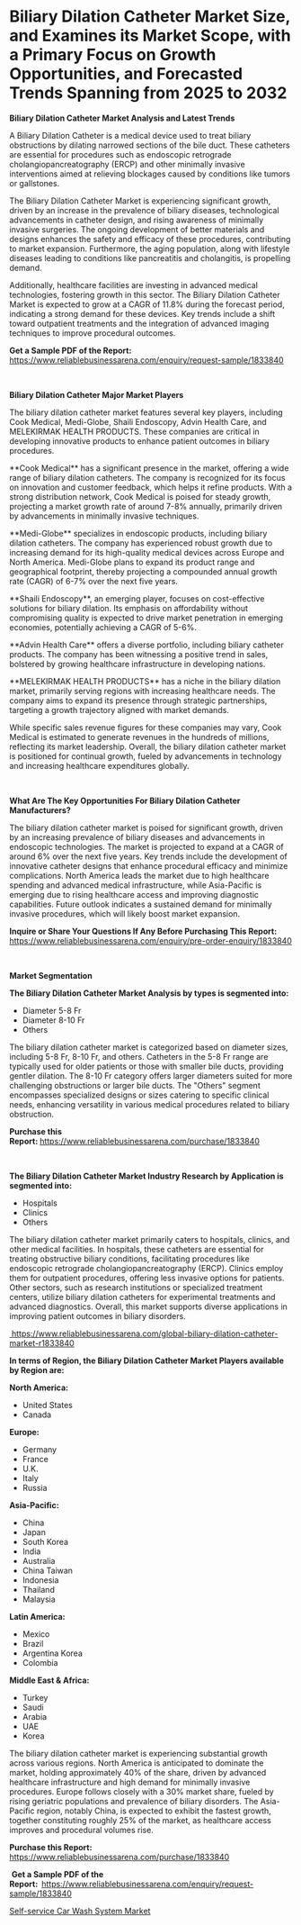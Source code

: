 <p><h1>Biliary Dilation Catheter Market Size, and Examines its Market Scope, with a Primary Focus on Growth Opportunities, and Forecasted Trends Spanning from 2025 to 2032</h1></p><p><strong>Biliary Dilation Catheter Market Analysis and Latest Trends</strong></p>
<p><p>A Biliary Dilation Catheter is a medical device used to treat biliary obstructions by dilating narrowed sections of the bile duct. These catheters are essential for procedures such as endoscopic retrograde cholangiopancreatography (ERCP) and other minimally invasive interventions aimed at relieving blockages caused by conditions like tumors or gallstones.</p><p>The Biliary Dilation Catheter Market is experiencing significant growth, driven by an increase in the prevalence of biliary diseases, technological advancements in catheter design, and rising awareness of minimally invasive surgeries. The ongoing development of better materials and designs enhances the safety and efficacy of these procedures, contributing to market expansion. Furthermore, the aging population, along with lifestyle diseases leading to conditions like pancreatitis and cholangitis, is propelling demand.</p><p>Additionally, healthcare facilities are investing in advanced medical technologies, fostering growth in this sector. The Biliary Dilation Catheter Market is expected to grow at a CAGR of 11.8% during the forecast period, indicating a strong demand for these devices. Key trends include a shift toward outpatient treatments and the integration of advanced imaging techniques to improve procedural outcomes.</p></p>
<p><strong>Get a Sample PDF of the Report:&nbsp;</strong> <a href="https://www.reliablebusinessarena.com/enquiry/request-sample/1833840?utm_campaign=1948&utm_medium=2&utm_source=Github&utm_content=ia&utm_term=26032025&utm_id=biliary-dilation-catheter">https://www.reliablebusinessarena.com/enquiry/request-sample/1833840</a></p>
<p>&nbsp;</p>
<p><strong>Biliary Dilation Catheter Major Market Players</strong></p>
<p><p>The biliary dilation catheter market features several key players, including Cook Medical, Medi-Globe, Shaili Endoscopy, Advin Health Care, and MELEKIRMAK HEALTH PRODUCTS. These companies are critical in developing innovative products to enhance patient outcomes in biliary procedures.</p><p>**Cook Medical** has a significant presence in the market, offering a wide range of biliary dilation catheters. The company is recognized for its focus on innovation and customer feedback, which helps it refine products. With a strong distribution network, Cook Medical is poised for steady growth, projecting a market growth rate of around 7-8% annually, primarily driven by advancements in minimally invasive techniques.</p><p>**Medi-Globe** specializes in endoscopic products, including biliary dilation catheters. The company has experienced robust growth due to increasing demand for its high-quality medical devices across Europe and North America. Medi-Globe plans to expand its product range and geographical footprint, thereby projecting a compounded annual growth rate (CAGR) of 6-7% over the next five years.</p><p>**Shaili Endoscopy**, an emerging player, focuses on cost-effective solutions for biliary dilation. Its emphasis on affordability without compromising quality is expected to drive market penetration in emerging economies, potentially achieving a CAGR of 5-6%.</p><p>**Advin Health Care** offers a diverse portfolio, including biliary catheter products. The company has been witnessing a positive trend in sales, bolstered by growing healthcare infrastructure in developing nations.</p><p>**MELEKIRMAK HEALTH PRODUCTS** has a niche in the biliary dilation market, primarily serving regions with increasing healthcare needs. The company aims to expand its presence through strategic partnerships, targeting a growth trajectory aligned with market demands.</p><p>While specific sales revenue figures for these companies may vary, Cook Medical is estimated to generate revenues in the hundreds of millions, reflecting its market leadership. Overall, the biliary dilation catheter market is positioned for continual growth, fueled by advancements in technology and increasing healthcare expenditures globally.</p></p>
<p>&nbsp;</p>
<p><strong>What Are The Key Opportunities For Biliary Dilation Catheter Manufacturers?</strong></p>
<p><p>The biliary dilation catheter market is poised for significant growth, driven by an increasing prevalence of biliary diseases and advancements in endoscopic technologies. The market is projected to expand at a CAGR of around 6% over the next five years. Key trends include the development of innovative catheter designs that enhance procedural efficacy and minimize complications. North America leads the market due to high healthcare spending and advanced medical infrastructure, while Asia-Pacific is emerging due to rising healthcare access and improving diagnostic capabilities. Future outlook indicates a sustained demand for minimally invasive procedures, which will likely boost market expansion.</p></p>
<p><strong>Inquire or Share Your Questions If Any Before Purchasing This Report:</strong> <a href="https://www.reliablebusinessarena.com/enquiry/pre-order-enquiry/1833840?utm_campaign=1948&utm_medium=2&utm_source=Github&utm_content=ia&utm_term=26032025&utm_id=biliary-dilation-catheter">https://www.reliablebusinessarena.com/enquiry/pre-order-enquiry/1833840</a></p>
<p>&nbsp;</p>
<p><strong>Market Segmentation</strong></p>
<p><strong>The Biliary Dilation Catheter Market Analysis by types is segmented into:</strong></p>
<p><ul><li>Diameter 5-8 Fr</li><li>Diameter 8-10 Fr</li><li>Others</li></ul></p>
<p><p>The biliary dilation catheter market is categorized based on diameter sizes, including 5-8 Fr, 8-10 Fr, and others. Catheters in the 5-8 Fr range are typically used for older patients or those with smaller bile ducts, providing gentler dilation. The 8-10 Fr category offers larger diameters suited for more challenging obstructions or larger bile ducts. The "Others" segment encompasses specialized designs or sizes catering to specific clinical needs, enhancing versatility in various medical procedures related to biliary obstruction.</p></p>
<p><strong>Purchase this Report:&nbsp;</strong><a href="https://www.reliablebusinessarena.com/purchase/1833840?utm_campaign=1948&utm_medium=2&utm_source=Github&utm_content=ia&utm_term=26032025&utm_id=biliary-dilation-catheter">https://www.reliablebusinessarena.com/purchase/1833840</a></p>
<p>&nbsp;</p>
<p><strong>The Biliary Dilation Catheter Market Industry Research by Application is segmented into:</strong></p>
<p><ul><li>Hospitals</li><li>Clinics</li><li>Others</li></ul></p>
<p><p>The biliary dilation catheter market primarily caters to hospitals, clinics, and other medical facilities. In hospitals, these catheters are essential for treating obstructive biliary conditions, facilitating procedures like endoscopic retrograde cholangiopancreatography (ERCP). Clinics employ them for outpatient procedures, offering less invasive options for patients. Other sectors, such as research institutions or specialized treatment centers, utilize biliary dilation catheters for experimental treatments and advanced diagnostics. Overall, this market supports diverse applications in improving patient outcomes in biliary disorders.</p></p>
<p><a href="https://www.reliablebusinessarena.com/global-biliary-dilation-catheter-market-r1833840?utm_campaign=1948&utm_medium=2&utm_source=Github&utm_content=ia&utm_term=26032025&utm_id=biliary-dilation-catheter">&nbsp;https://www.reliablebusinessarena.com/global-biliary-dilation-catheter-market-r1833840</a></p>
<p><strong>In terms of Region, the Biliary Dilation Catheter Market Players available by Region are:</strong></p>
<p>
    <p> <strong> North America: </strong>
        <ul>
            <li>United States</li>
            <li>Canada</li>
        </ul>
        </p> 
    <p> <strong> Europe: </strong>
        <ul>
            <li>Germany</li>
            <li>France</li>
            <li>U.K.</li>
            <li>Italy</li>
            <li>Russia</li>
        </ul>
        </p> 
    <p> <strong> Asia-Pacific: </strong>
        <ul>
            <li>China</li>
            <li>Japan</li>
            <li>South Korea</li>
            <li>India</li>
            <li>Australia</li>
            <li>China Taiwan</li>
            <li>Indonesia</li>
            <li>Thailand</li>
            <li>Malaysia</li>
        </ul>
        </p> 
    <p> <strong> Latin America: </strong>
        <ul>
            <li>Mexico</li>
            <li>Brazil</li>
            <li>Argentina Korea</li>
            <li>Colombia</li>
        </ul>
        </p> 
    <p> <strong> Middle East & Africa: </strong>
        <ul>
            <li>Turkey</li>
            <li>Saudi</li>
            <li>Arabia</li>
            <li>UAE</li>
            <li>Korea</li>
        </ul>
    </p>
    </p>
<p><p>The biliary dilation catheter market is experiencing substantial growth across various regions. North America is anticipated to dominate the market, holding approximately 40% of the share, driven by advanced healthcare infrastructure and high demand for minimally invasive procedures. Europe follows closely with a 30% market share, fueled by rising geriatric populations and prevalence of biliary disorders. The Asia-Pacific region, notably China, is expected to exhibit the fastest growth, together constituting roughly 25% of the market, as healthcare access improves and procedural volumes rise.</p></p>
<p><strong>Purchase this Report: </strong><a href="https://www.reliablebusinessarena.com/purchase/1833840?utm_campaign=1948&utm_medium=2&utm_source=Github&utm_content=ia&utm_term=26032025&utm_id=biliary-dilation-catheter">https://www.reliablebusinessarena.com/purchase/1833840</a></p>
<p>&nbsp;<strong>Get a Sample PDF of the Report:&nbsp;&nbsp;</strong><a href="https://www.reliablebusinessarena.com/enquiry/request-sample/1833840?utm_campaign=1948&utm_medium=2&utm_source=Github&utm_content=ia&utm_term=26032025&utm_id=biliary-dilation-catheter">https://www.reliablebusinessarena.com/enquiry/request-sample/1833840</a></p>
<p><strong></strong></p>
<p><p><a href="https://github.com/rahu1506/Market-Research-Report-List-7/blob/main/self-service-car-wash-system-market.md?utm_campaign=1948&utm_medium=2&utm_source=Github&utm_content=ia&utm_term=26032025&utm_id=biliary-dilation-catheter">Self-service Car Wash System Market</a></p></p>